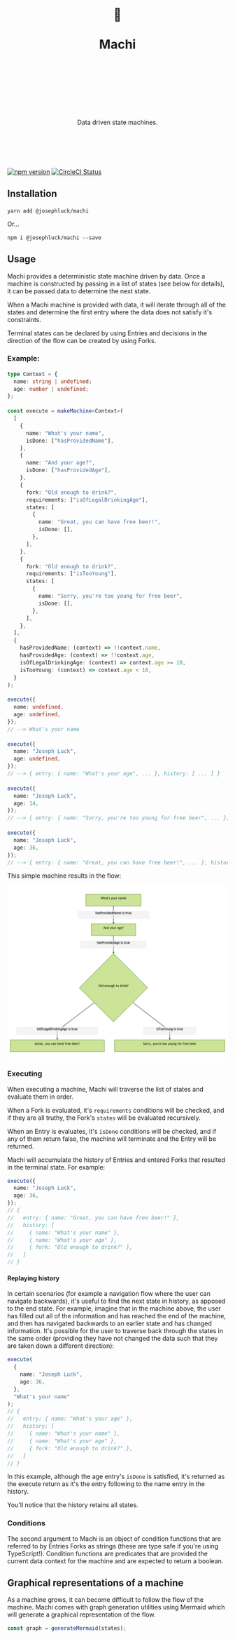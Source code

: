 <div align="center">
  <h1>
    <br/>
    <br/>
    🔌
    <br />
    <br />
    Machi
    <br />
    <br />
    <br />
    <br />
  </h1>
  <br />
  <p>
    Data driven state machines.
  </p>
  <br />
  <br />
  <br />
  <br />
</div>

[![npm version](https://img.shields.io/npm/v/@josephluck/machi.svg?style=flat)](https://www.npmjs.com/package/@josephluck/machi) [![CircleCI Status](https://circleci.com/gh/josephluck/machi.svg?style=shield&circle-token=:circle-token)](https://circleci.com/gh/josephluck/machi)

## Installation

```
yarn add @josephluck/machi
```

Or...

```
npm i @josephluck/machi --save
```

## Usage

Machi provides a deterministic state machine driven by data. Once a machine is constructed by passing in a list of states (see below for details), it can be passed data to determine the next state.

When a Machi machine is provided with data, it will iterate through all of the states and determine the first entry where the data does not satisfy it's constraints.

Terminal states can be declared by using Entries and decisions in the direction of the flow can be created by using Forks.

### Example:

```typescript
type Context = {
  name: string | undefined;
  age: number | undefined;
};

const execute = makeMachine<Context>(
  [
    {
      name: "What's your name",
      isDone: ["hasProvidedName"],
    },
    {
      name: "And your age?",
      isDone: ["hasProvidedAge"],
    },
    {
      fork: "Old enough to drink?",
      requirements: ["isOfLegalDrinkingAge"],
      states: [
        {
          name: "Great, you can have free beer!",
          isDone: [],
        },
      ],
    },
    {
      fork: "Old enough to drink?",
      requirements: ["isTooYoung"],
      states: [
        {
          name: "Sorry, you're too young for free beer",
          isDone: [],
        },
      ],
    },
  ],
  {
    hasProvidedName: (context) => !!context.name,
    hasProvidedAge: (context) => !!context.age,
    isOfLegalDrinkingAge: (context) => context.age >= 18,
    isTooYoung: (context) => context.age < 18,
  }
);

execute({
  name: undefined,
  age: undefined,
});
// --> What's your name

execute({
  name: "Joseph Luck",
  age: undefined,
});
// --> { entry: { name: "What's your age", ... }, history: [ ... ] }

execute({
  name: "Joseph Luck",
  age: 14,
});
// --> { entry: { name: "Sorry, you're too young for free beer", ... }, history: [ ... ] }

execute({
  name: "Joseph Luck",
  age: 36,
});
// --> { entry: { name: "Great, you can have free beer!", ... }, history: [ ... ] }
```

This simple machine results in the flow:

![simple flow](https://github.com/josephluck/machi/blob/master/screenshots/simple-machine.png?raw=true)

### Executing

When executing a machine, Machi will traverse the list of states and evaluate them in order.

When a Fork is evaluated, it's `requirements` conditions will be checked, and if they are all truthy, the Fork's `states` will be evaluated recursively.

When an Entry is evaluates, it's `isDone` conditions will be checked, and if any of them return false, the machine will terminate and the Entry will be returned.

Machi will accumulate the history of Entries and entered Forks that resulted in the terminal state. For example:

```typescript
execute({
  name: "Joseph Luck",
  age: 36,
});
// {
//   entry: { name: "Great, you can have free beer!" },
//   history: [
//     { name: "What's your name" },
//     { name: "What's your age" },
//     { fork: "Old enough to drink?" },
//   ]
// }
```

#### Replaying history

In certain scenarios (for example a navigation flow where the user can navigate backwards), it's useful to find the next state in history, as apposed to the end state. For example, imagine that in the machine above, the user has filled out all of the information and has reached the end of the machine, and then has navigated backwards to an earlier state and has changed information. It's possible for the user to traverse back through the states in the same order (providing they have not changed the data such that they are taken down a different direction):

```typescript
execute(
  {
    name: "Joseph Luck",
    age: 36,
  },
  "What's your name"
);
// {
//   entry: { name: "What's your age" },
//   history: [
//     { name: "What's your name" },
//     { name: "What's your age" },
//     { fork: "Old enough to drink?" },
//   ]
// }
```

In this example, although the age entry's `isDone` is satisfied, it's returned as the execute return as it's the entry following to the name entry in the history.

You'll notice that the history retains all states.

### Conditions

The second argument to Machi is an object of condition functions that are referred to by Entries Forks as strings (these are type safe if you're using TypeScript!). Condition functions are predicates that are provided the current data context for the machine and are expected to return a boolean.

## Graphical representations of a machine

As a machine grows, it can become difficult to follow the flow of the machine. Machi comes with graph generation utilities using Mermaid which will generate a graphical representation of the flow.

```typescript
const graph = generateMermaid(states);
```
